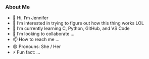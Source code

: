 ### About Me

- 👋 Hi, I’m Jennifer
- 👀 I’m interested in trying to figure out how this thing works LOL
- 🌱 I’m currently learning C, Python, GitHub, and VS Code
- 💞️ I’m looking to collaborate ...
- 📫 How to reach me ...
- 😄 Pronouns:  She / Her
- ⚡ Fun fact: ...

<!---
hummingbirdlifestyle/hummingbirdlifestyle is a ✨ special ✨ repository because its `README.md` (this file) appears on your GitHub profile.
You can click the Preview link to take a look at your changes.
--->
